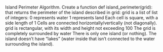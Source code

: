 Island Perimeter Algorithm. Create a function def island_perimeter(grid): that returns the perimeter of the island described in grid: grid is a list of list of integers: 0 represents water 1 represents land Each cell is square, with a side length of 1 Cells are connected horizontally/vertically (not diagonally). grid is rectangular, with its width and height not exceeding 100 The grid is completely surrounded by water There is only one island (or nothing). The island doesn’t have “lakes” (water inside that isn’t connected to the water surrounding the island).
